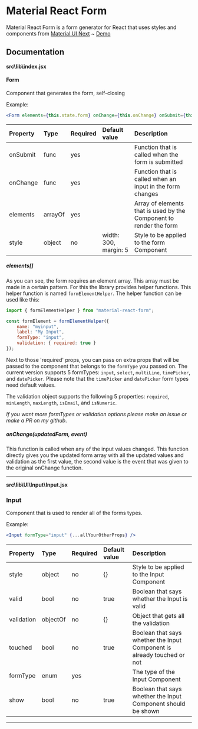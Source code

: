# Material React Form

Material React Form is a form generator for React that
uses styles and components from
[Material UI Next](https://material-ui-next.com/) ~
[Demo](https://nobobo1234.github.io/material-react-form)

## Documentation

**src\lib\index.jsx**

#### Form

Component that generates the form, self-closing

Example:

```jsx
<Form elements={this.state.form} onChange={this.onChange} onSubmit={this.onSubmit} />
```

| Property | Type    | Required | Default value         | Description                                                        |
| :------- | :------ | :------- | :-------------------- | :----------------------------------------------------------------- |
| onSubmit | func    | yes      |                       | Function that is called when the form is submitted                 |
| onChange | func    | yes      |                       | Function that is called when an input in the form changes          |
| elements | arrayOf | yes      |                       | Array of elements that is used by the Component to render the form |
| style    | object  | no       | width: 300, margin: 5 | Style to be applied to the form Component                          |

##### elements[]

As you can see, the form requires an element array.
This array must be made in a certain pattern. For this the library
provides helper functions. This helper function is named `formElementHelper`.
The helper function can be used like this:

```jsx
import { formElementHelper } from "material-react-form";

const formElement = formElementHelper({
    name: "myinput",
    label: "My Input",
    formType: "input",
    validation: { required: true }
});
```

Next to those 'required' props, you can pass on extra props that will be passed to the component that belongs
to the `formType` you passed on. The current version supports 5 formTypes: `input`, `select`, `multiLine`,
`timePicker`, and `datePicker`. Please note that the `timePicker` and `datePicker` form types need default values.

The validation object supports the following 5 properties: `required`, `minLength`, `maxLength`, `isEmail`, and `isNumeric`.

_If you want more formTypes or validation options please make an issue or make a PR on my github_.

##### onChange(updatedForm, event)

This function is called when any of the input values changed. This function directly gives you the updated form array
with all the updated values and validation as the first value, the second value is the event that was given to the
original onChange function.

---

**src\lib\UI\Input\Input.jsx**

### Input

Component that is used to render all of the forms types.

Example:

```jsx
<Input formType="input" {...allYourOtherProps} />
```

| Property   | Type     | Required | Default value | Description                                                             |
| :--------- | :------- | :------- | :------------ | :---------------------------------------------------------------------- |
| style      | object   | no       | {}            | Style to be applied to the Input Component                              |
| valid      | bool     | no       | true          | Boolean that says whether the Input is valid                            |
| validation | objectOf | no       | {}            | Object that gets all the validation                                     |
| touched    | bool     | no       | true          | Boolean that says whether the Input Component is already touched or not |
| formType   | enum     | yes      |               | The type of the Input Component                                         |
| show       | bool     | no       | true          | Boolean that says whether the Input Component should be shown           |

---

